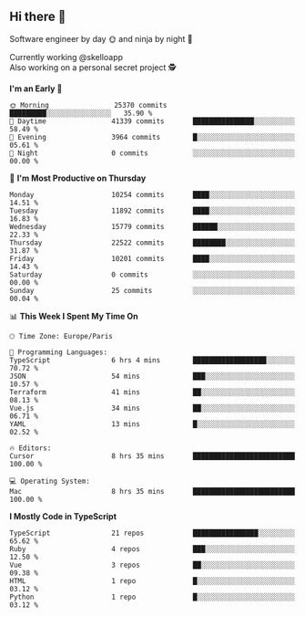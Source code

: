 ## Hi there 👋

Software engineer by day 🌞 and ninja by night 🌝

Currently working @skelloapp <br>
Also working on a personal secret project 🕵️

<!--START_SECTION:waka-->
**I'm an Early 🐤** 

```text
🌞 Morning                25370 commits       █████████░░░░░░░░░░░░░░░░   35.90 % 
🌆 Daytime                41339 commits       ███████████████░░░░░░░░░░   58.49 % 
🌃 Evening                3964 commits        █░░░░░░░░░░░░░░░░░░░░░░░░   05.61 % 
🌙 Night                  0 commits           ░░░░░░░░░░░░░░░░░░░░░░░░░   00.00 % 
```
📅 **I'm Most Productive on Thursday** 

```text
Monday                   10254 commits       ████░░░░░░░░░░░░░░░░░░░░░   14.51 % 
Tuesday                  11892 commits       ████░░░░░░░░░░░░░░░░░░░░░   16.83 % 
Wednesday                15779 commits       ██████░░░░░░░░░░░░░░░░░░░   22.33 % 
Thursday                 22522 commits       ████████░░░░░░░░░░░░░░░░░   31.87 % 
Friday                   10201 commits       ████░░░░░░░░░░░░░░░░░░░░░   14.43 % 
Saturday                 0 commits           ░░░░░░░░░░░░░░░░░░░░░░░░░   00.00 % 
Sunday                   25 commits          ░░░░░░░░░░░░░░░░░░░░░░░░░   00.04 % 
```


📊 **This Week I Spent My Time On** 

```text
🕑︎ Time Zone: Europe/Paris

💬 Programming Languages: 
TypeScript               6 hrs 4 mins        ██████████████████░░░░░░░   70.72 % 
JSON                     54 mins             ███░░░░░░░░░░░░░░░░░░░░░░   10.57 % 
Terraform                41 mins             ██░░░░░░░░░░░░░░░░░░░░░░░   08.13 % 
Vue.js                   34 mins             ██░░░░░░░░░░░░░░░░░░░░░░░   06.71 % 
YAML                     13 mins             █░░░░░░░░░░░░░░░░░░░░░░░░   02.52 % 

🔥 Editors: 
Cursor                   8 hrs 35 mins       █████████████████████████   100.00 % 

💻 Operating System: 
Mac                      8 hrs 35 mins       █████████████████████████   100.00 % 
```

**I Mostly Code in TypeScript** 

```text
TypeScript               21 repos            ████████████████░░░░░░░░░   65.62 % 
Ruby                     4 repos             ███░░░░░░░░░░░░░░░░░░░░░░   12.50 % 
Vue                      3 repos             ██░░░░░░░░░░░░░░░░░░░░░░░   09.38 % 
HTML                     1 repo              █░░░░░░░░░░░░░░░░░░░░░░░░   03.12 % 
Python                   1 repo              █░░░░░░░░░░░░░░░░░░░░░░░░   03.12 % 
```




<!--END_SECTION:waka-->

<!--
**antoinelncl/antoinelncl** is a ✨ _special_ ✨ repository because its `README.md` (this file) appears on your GitHub profile.

Here are some ideas to get you started:

- 🔭 I’m currently working on ...
- 🌱 I’m currently learning ...
- 👯 I’m looking to collaborate on ...
- 🤔 I’m looking for help with ...
- 💬 Ask me about ...
- 📫 How to reach me: ...
- 😄 Pronouns: ...
- ⚡ Fun fact: ...
-->

